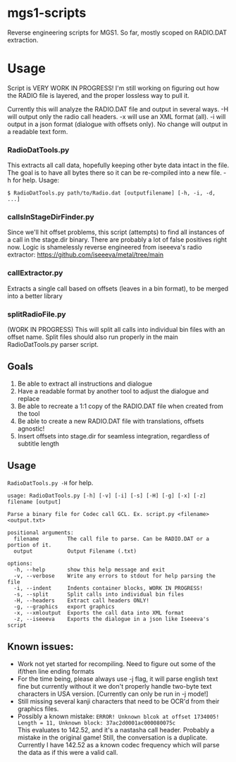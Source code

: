 # mgs1-scripts
Reverse engineering scripts for MGS1. 
So far, mostly scoped on RADIO.DAT extraction. 

# Usage

Script is VERY WORK IN PROGRESS! I'm still working on figuring out how the RADIO file is layered, and the proper lossless way to pull it.

Currently this will analyze the RADIO.DAT file and output in several ways. -H will output only the radio call headers. -x will use an XML format (all). -i will output in a json format (dialogue with offsets only). No change will output in a readable text form. 

### RadioDatTools.py

This extracts all call data, hopefully keeping other byte data intact in the file. The goal is to have all bytes there so it can be re-compiled into a new file. -h for help. Usage:

```
$ RadioDatTools.py path/to/Radio.dat [outputfilename] [-h, -i, -d, ...]
```

### callsInStageDirFinder.py

Since we'll hit offset problems, this script (attempts) to find all instances of a call in the stage.dir binary. There are probably a lot of false positives right now.  Logic is shamelessly reverse engineered from iseeeva's radio extractor:
https://github.com/iseeeva/metal/tree/main

### callExtractor.py

Extracts a single call based on offsets (leaves in a bin format), to be merged into a better library

### splitRadioFile.py

(WORK IN PROGRESS) This will split all calls into individual bin files with an offset name. Split files should also run properly in the main RadioDatTools.py parser script.

## Goals

1. Be able to extract all instructions and dialogue
2. Have a readable format by another tool to adjust the dialogue and replace
3. Be able to recreate a 1:1 copy of the RADIO.DAT file when created from the tool 
4. Be able to create a new RADIO.DAT file with translations, offsets agnostic!
5. Insert offsets into stage.dir for seamless integration, regardless of subtitle length

## Usage

`RadioDatTools.py -H` for help.

```
usage: RadioDatTools.py [-h] [-v] [-i] [-s] [-H] [-g] [-x] [-z] filename [output]

Parse a binary file for Codec call GCL. Ex. script.py <filename> <output.txt>

positional arguments:
  filename         The call file to parse. Can be RADIO.DAT or a portion of it.
  output           Output Filename (.txt)

options:
  -h, --help       show this help message and exit
  -v, --verbose    Write any errors to stdout for help parsing the file
  -i, --indent     Indents container blocks, WORK IN PROGRESS!
  -s, --split      Split calls into individual bin files
  -H, --headers    Extract call headers ONLY!
  -g, --graphics   export graphics
  -x, --xmloutput  Exports the call data into XML format
  -z, --iseeeva    Exports the dialogue in a json like Iseeeva's script
  ```

## Known issues:
- Work not yet started for recompiling. Need to figure out some of the if/then line ending formats
- For the time being, please always use -j flag, it will parse english text fine but currently without it we don't properly handle two-byte text characters in USA version. [Currently can only be run in -j mode!]
- Still missing several kanji characters that need to be OCR'd from their graphics files.
- Possibly a known mistake: 
  `ERROR! Unknown blcok at offset 1734005! Length = 11, Unknown block: 37ac2d0001ac000080075c`  
    This evaluates to 142.52, and it's a nastasha call header. Probably a mistake in the original game! Still, the conversation is a duplicate. Currently I have 142.52 as a known codec frequency which will parse the data as if this were a valid call. 